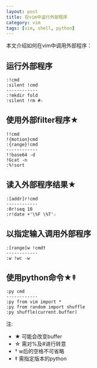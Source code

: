 ```yaml
---
layout: post
title: 在vim中运行外部程序
category: vim
tags: [vim, shell, python]
---
```


本文介绍如何在vim中调用外部程序：

## 运行外部程序
    :!cmd
    :silent !cmd
    ------------
    :!mkdir fold
    :silent !rm #☆

## 使用外部filter程序★
    !!cmd
    !{motion}cmd
    :{range}!cmd
    ------------
    !!base64 -d
    !Gcat -n
    :%!sort

## 读入外部程序结果★
    :[addr]r!cmd
    ------------
    :0r!seq 10
    :r!date +'\%F \%T'☆

## 以指定输入调用外部程序
    :[range]w !cmd†
    ------------
    :w !wc -w

## 使用python命令★‡
    :py cmd
    ------------
    :py from vim import *
    :py from random import shuffle
    :py shuffle(current.buffer)

注:

- ★ 可能会改变buffer
- ☆ 需对%及#进行转意
- † w后的空格不可省略
- ‡ 需指定版本的python
